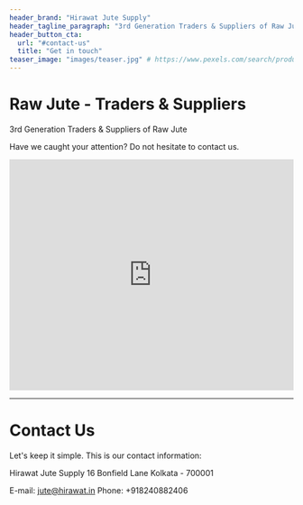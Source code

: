 ```yaml
---
header_brand: "Hirawat Jute Supply"
header_tagline_paragraph: "3rd Generation Traders & Suppliers of Raw Jute."
header_button_cta:
  url: "#contact-us"
  title: "Get in touch"
teaser_image: "images/teaser.jpg" # https://www.pexels.com/search/product%20testing/
---
```


# Raw Jute - Traders & Suppliers

3rd Generation Traders & Suppliers of Raw Jute

Have we caught your attention? Do not hesitate to contact us.

<iframe style="border:none;width:100%;" height="410px" src="https://opnform.com/forms/hirawat-tech-1"></iframe>

---

# Contact Us

Let's keep it simple. This is our contact information:

Hirawat Jute Supply
16 Bonfield Lane
Kolkata - 700001

E-mail: jute@hirawat.in
Phone: +918240882406
